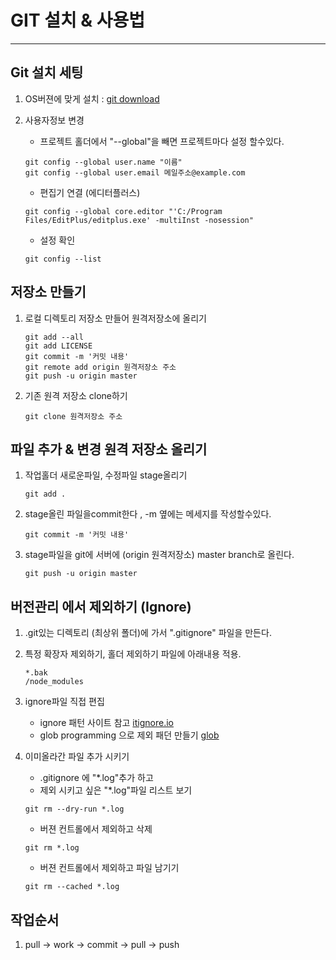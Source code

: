 # GIT 설치 & 사용법
----

## Git 설치 세팅
1. OS버젼에 맞게 설치 : [git download](https://git-scm.com/downloads)
2. 사용자정보 변경
	- 프로젝트 홀더에서 "--global"을 빼면 프로젝트마다 설정 할수있다. 
    ```
	git config --global user.name "이름"
	git config --global user.email 메일주소@example.com
    ```
    
	- 편집기 연결 (에디터플러스)
    ```
	git config --global core.editor "'C:/Program Files/EditPlus/editplus.exe' -multiInst -nosession"
    ```
    
	- 설정 확인
    ```
	git config --list
    ```

## 저장소 만들기
1. 로컬 디렉토리 저장소 만들어 원격저장소에 올리기
    ```
	git add --all 
	git add LICENSE
	git commit -m '커밋 내용'
	git remote add origin 원격저장소 주소
	git push -u origin master
	```


2. 기존 원격 저장소 clone하기
    ```
	git clone 원격저장소 주소
    ```

## 파일 추가 & 변경 원격 저장소 올리기
1. 작업홀더 새로운파일, 수정파일 stage올리기
    ```
    git add .                       
    ```
    
2. stage올린 파일을commit한다 , -m 옆에는 메세지를 작성할수있다.
    ```
    git commit -m '커밋 내용'      
    ```

3. stage파일을 git에 서버에 (origin 원격저장소)  master branch로 올린다.
    ```
    git push -u origin master   
    ```
    
## 버전관리 에서 제외하기 (Ignore) 
1. .git있는 디렉토리 (최상위 폴더)에 가서 ".gitignore" 파일을 만든다.

2. 특정 확장자 제외하기, 홀더 제외하기 파일에 아래내용 적용.
    ```
    *.bak
    /node_modules
    ```

3. ignore파일 직접 편집
    - ignore 패턴 사이트 참고 [itignore.io](https://www.gitignore.io)
    - glob programming 으로 제외 패던 만들기 [glob](https://en.wikipedia.org/wiki/Glob_(programming))

4. 이미올라간 파일 추가 시키기
    - .gitignore 에 "*.log"추가 하고
    - 제외 시키고 싶은 "*.log"파일 리스트 보기
    ```
    git rm --dry-run *.log
    ```
    - 버젼 컨트롤에서 제외하고 삭제
    ```
    git rm *.log
    ```
    - 버젼 컨트롤에서 제외하고 파일 남기기
    ```
    git rm --cached *.log
    ```

    
## 작업순서
1. pull -> work -> commit -> pull -> push 